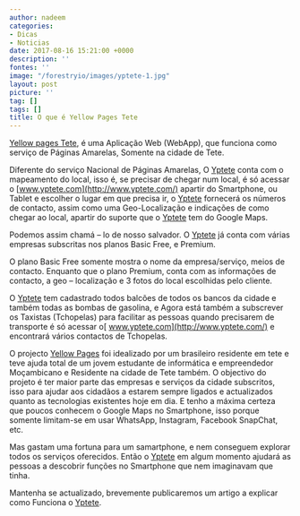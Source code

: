 ```yaml
---
author: nadeem
categories:
- Dicas
- Noticias
date: 2017-08-16 15:21:00 +0000
description: ''
fontes: ''
image: "/forestryio/images/yptete-1.jpg"
layout: post
picture: ''
tag: []
tags: []
title: O que é Yellow Pages Tete
---
```



[Yellow pages Tete](//yptete.com), é uma Aplicação Web (WebApp), que funciona como serviço de Páginas Amarelas, Somente na cidade de Tete.

Diferente do serviço Nacional de Páginas Amarelas, O [Yptete](http://www.yptete.com/) conta com o mapeamento do local, isso é, se precisar de chegar num local, é só acessar o [www.yptete.com](http://www.yptete.com/) apartir do Smartphone, ou Tablet e escolher o lugar em que precisa ir, o [Yptete](http://www.yptete.com/) fornecerá os números de contacto, assim como uma Geo-Localização e indicações de como chegar ao local, apartir do suporte que o [Yptete](http://www.yptete.com/) tem do Google Maps.

Podemos assim chamá – lo de nosso salvador. O [Yptete](http://www.yptete.com/) já conta com várias empresas subscritas nos planos Basic Free, e Premium.

O plano Basic Free somente mostra o nome da empresa/serviço, meios de contacto. Enquanto que o plano Premium, conta com as informações de contacto, a geo – localização e 3 fotos do local escolhidas pelo cliente.

O [Yptete](http://www.yptete.com/) tem cadastrado todos balcões de todos os bancos da cidade e também todas as bombas de gasolina, e Agora está também a subscrever os Taxistas (Tchopelas)  para facilitar as pessoas quando precisarem de transporte é só acessar o[ www.yptete.com](http://www.yptete.com/) e encontrará vários contactos de Tchopelas.

O projecto [Yellow Pages](http://www.yptete.com/) foi idealizado por um brasileiro residente em tete e teve ajuda total de um jovem estudante de informática e empreendedor Moçambicano e Residente na cidade de Tete também. O objectivo do projeto é ter maior parte das empresas e serviços da cidade subscritos, isso para ajudar aos cidadãos a estarem sempre ligados e actualizados quanto as tecnologias existentes hoje em dia. E tenho a máxima certeza que poucos conhecem o Google Maps no Smartphone, isso porque somente limitam-se em usar WhatsApp, Instagram, Facebook SnapChat, etc.

Mas gastam uma fortuna para um samartphone, e nem conseguem  explorar todos os serviços oferecidos. Então o [Yptete](http://www.yptete.com/) em algum momento ajudará as pessoas a descobrir funções no Smartphone que nem imaginavam que tinha.

Mantenha se actualizado, brevemente publicaremos um artigo a explicar como Funciona o [Yptete](http://www.yptete.com/).